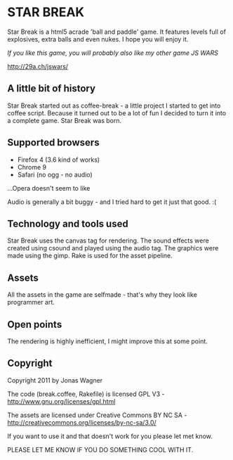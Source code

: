 STAR BREAK
==========

Star Break is a html5 acrade 'ball and paddle' game. It features 
levels full of explosives, extra balls and even nukes. 
I hope you will enjoy it.

*If you like this game, you will probably also like my other game JS WARS*


http://29a.ch/jswars/

A little bit of history
-----------------------
Star Break started out as coffee-break - a little project
I started to get into coffee script. Because it turned out
to be a lot of fun I decided to turn it into a complete game.
Star Break was born.

Supported browsers
------------------
 * Firefox 4 (3.6 kind of works)
 * Chrome 9
 * Safari (no ogg - no audio)

...Opera doesn't seem to like <audio> and crashes.

Audio is generally a bit buggy - and I tried hard to get it just that
good. :(

Technology and tools used
-------------------------
Star Break uses the canvas tag for rendering. The sound effects
were created using csound and played using the audio tag.
The graphics were made using the gimp.
Rake is used for the asset pipeline.

Assets
------
All the assets in the game are selfmade - that's why they look like
programmer art.

Open points
-----------
The rendering is highly inefficient, I might improve this at some point.

Copyright
-------
Copyright 2011 by Jonas Wagner

The code (break.coffee, Rakefile) is licensed GPL V3 - http://www.gnu.org/licenses/gpl.html

The assets are licensed under Creative Commons BY NC SA - http://creativecommons.org/licenses/by-nc-sa/3.0/

If you want to use it and that doesn't work for you please
let met know.

PLEASE LET ME KNOW IF YOU DO SOMETHING COOL WITH IT.
